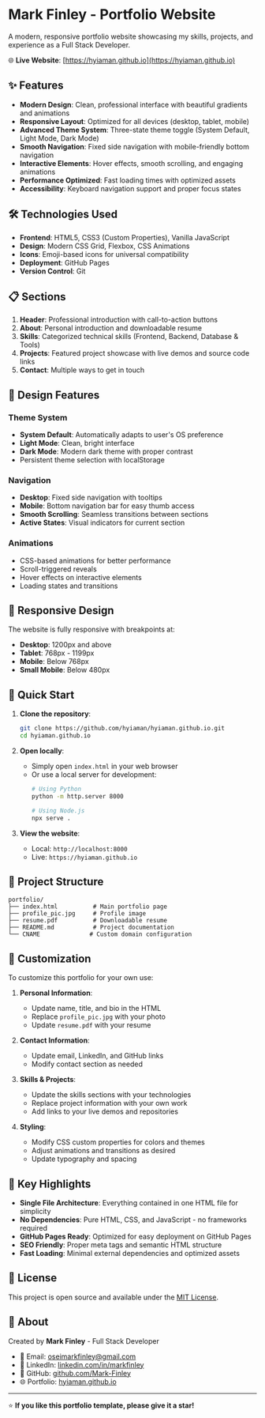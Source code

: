 # Mark Finley - Portfolio Website

A modern, responsive portfolio website showcasing my skills, projects, and experience as a Full Stack Developer.

🌐 **Live Website**: [https://hyiaman.github.io](https://hyiaman.github.io)

## ✨ Features

- **Modern Design**: Clean, professional interface with beautiful gradients and animations
- **Responsive Layout**: Optimized for all devices (desktop, tablet, mobile)
- **Advanced Theme System**: Three-state theme toggle (System Default, Light Mode, Dark Mode)
- **Smooth Navigation**: Fixed side navigation with mobile-friendly bottom navigation
- **Interactive Elements**: Hover effects, smooth scrolling, and engaging animations
- **Performance Optimized**: Fast loading times with optimized assets
- **Accessibility**: Keyboard navigation support and proper focus states

## 🛠️ Technologies Used

- **Frontend**: HTML5, CSS3 (Custom Properties), Vanilla JavaScript
- **Design**: Modern CSS Grid, Flexbox, CSS Animations
- **Icons**: Emoji-based icons for universal compatibility
- **Deployment**: GitHub Pages
- **Version Control**: Git

## 📋 Sections

1. **Header**: Professional introduction with call-to-action buttons
2. **About**: Personal introduction and downloadable resume
3. **Skills**: Categorized technical skills (Frontend, Backend, Database & Tools)
4. **Projects**: Featured project showcase with live demos and source code links
5. **Contact**: Multiple ways to get in touch

## 🎨 Design Features

### Theme System
- **System Default**: Automatically adapts to user's OS preference
- **Light Mode**: Clean, bright interface
- **Dark Mode**: Modern dark theme with proper contrast
- Persistent theme selection with localStorage

### Navigation
- **Desktop**: Fixed side navigation with tooltips
- **Mobile**: Bottom navigation bar for easy thumb access
- **Smooth Scrolling**: Seamless transitions between sections
- **Active States**: Visual indicators for current section

### Animations
- CSS-based animations for better performance
- Scroll-triggered reveals
- Hover effects on interactive elements
- Loading states and transitions

## 📱 Responsive Design

The website is fully responsive with breakpoints at:
- **Desktop**: 1200px and above
- **Tablet**: 768px - 1199px
- **Mobile**: Below 768px
- **Small Mobile**: Below 480px

## 🚀 Quick Start

1. **Clone the repository**:
   ```bash
   git clone https://github.com/hyiaman/hyiaman.github.io.git
   cd hyiaman.github.io
   ```

2. **Open locally**:
   - Simply open `index.html` in your web browser
   - Or use a local server for development:
     ```bash
     # Using Python
     python -m http.server 8000
     
     # Using Node.js
     npx serve .
     ```

3. **View the website**:
   - Local: `http://localhost:8000`
   - Live: `https://hyiaman.github.io`

## 📂 Project Structure

```
portfolio/
├── index.html          # Main portfolio page
├── profile_pic.jpg     # Profile image
├── resume.pdf          # Downloadable resume
├── README.md           # Project documentation
└── CNAME              # Custom domain configuration
```

## 🔧 Customization

To customize this portfolio for your own use:

1. **Personal Information**:
   - Update name, title, and bio in the HTML
   - Replace `profile_pic.jpg` with your photo
   - Update `resume.pdf` with your resume

2. **Contact Information**:
   - Update email, LinkedIn, and GitHub links
   - Modify contact section as needed

3. **Skills & Projects**:
   - Update the skills sections with your technologies
   - Replace project information with your own work
   - Add links to your live demos and repositories

4. **Styling**:
   - Modify CSS custom properties for colors and themes
   - Adjust animations and transitions as desired
   - Update typography and spacing

## 🌟 Key Highlights

- **Single File Architecture**: Everything contained in one HTML file for simplicity
- **No Dependencies**: Pure HTML, CSS, and JavaScript - no frameworks required
- **GitHub Pages Ready**: Optimized for easy deployment on GitHub Pages
- **SEO Friendly**: Proper meta tags and semantic HTML structure
- **Fast Loading**: Minimal external dependencies and optimized assets

## 📄 License

This project is open source and available under the [MIT License](LICENSE).

## 👤 About

Created by **Mark Finley** - Full Stack Developer

- 📧 Email: [oseimarkfinley@gmail.com](mailto:oseimarkfinley@gmail.com)
- 💼 LinkedIn: [linkedin.com/in/markfinley](https://linkedin.com/in/markfinley)
- 🔗 GitHub: [github.com/Mark-Finley](https://github.com/Mark-Finley)
- 🌐 Portfolio: [hyiaman.github.io](https://hyiaman.github.io)

---

⭐ **If you like this portfolio template, please give it a star!**
